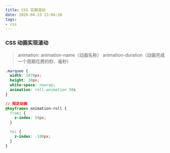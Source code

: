 ```yaml
---
title: CSS 实画滚动
date: 2020-04-23 13:04:18
tags:
- css
---
```


### CSS 动画实现滚动

> animation: animation-name（动画名称） animation-duration（动画完成一个周期花费的秒、毫秒）

```css
.marquee {
  width: 1070px;
  height: 30px;
  white-space: nowrap;
  animation: roll-animation 50s
}

// 规定动画
@keyframes animation-roll {
  from: {
    z-index: 50px;
  }

  to: {
    z-index: -100px;
  }
}
```
